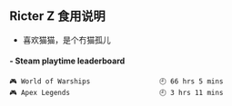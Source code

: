## Ricter Z 食用说明
- 喜欢猫猫，是个冇猫孤儿

<!-- steam-box start -->
#### - Steam playtime leaderboard
```text
🎮 World of Warships                 🕘 66 hrs 5 mins
🎮 Apex Legends                      🕘 3 hrs 11 mins
```
<!-- Powered by https://github.com/YouEclipse/steam-box . -->
<!-- steam-box end -->
